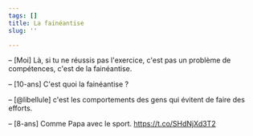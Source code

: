 ```yaml
---
tags: []
title: La fainéantise
slug: ''

---
```

– \[Moi\] Là, si tu ne réussis pas l'exercice, c'est pas un problème de compétences, c'est de la fainéantise.

– \[10-ans\] C'est quoi la fainéantise ?

– \[@libellule\] c'est les comportements des gens qui évitent de faire des efforts.

– \[8-ans\] Comme Papa avec le sport. https://t.co/SHdNjXd3T2